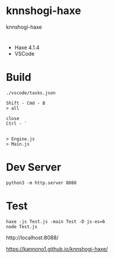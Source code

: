 # knnshogi-haxe
knnshogi-haxe


# 
- Haxe 4.1.4
- VSCode

# Build
```
./vscode/tasks.json

Shift - Cmd - B
> all

close
Ctrl - `


> Engine.js
> Main.js
```

# Dev Server
```
python3 -m http.server 8088
```

# Test
```
haxe -js Test.js -main Test -D js-es=6
node Test.js
```

http://localhost:8088/

https://kannono1.github.io/knnshogi-haxe/